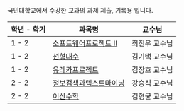 국민대학교에서 수강한 교과의 과제 제출, 기록용 입니다.

|학년 - 학기|과목명|교수님|
|-|-|-|
|1 - 2|[소프트웨어프로젝트 II](https://github.com/dh0508/kmu_assignments/tree/main/swp2)|최진우 교수님|
|1 - 2|[선형대수](https://github.com/dh0508/kmu_assignments/tree/main/linear_algebra)|김기택 교수님|
|1 - 2|[유레카프로젝트](https://github.com/dh0508/kmu_assignments/tree/main/EurekaProject)|김장호 교수님|
|2 - 2|[정보검색과텍스트마이닝](https://github.com/dh0508/kmu_assignments/tree/main/information_search_and_text_mining)|강승식 교수님|
|2 - 2|[이산수학](https://github.com/dh0508/kmu_assignments/tree/main/discrete_mathematics)|김형균 교수님|
